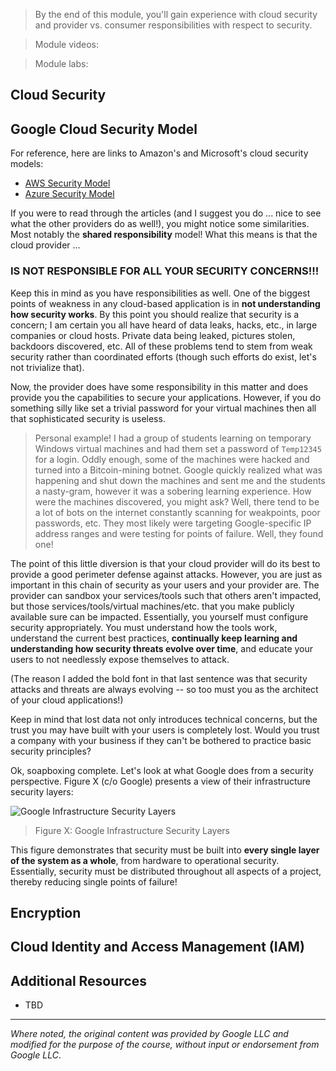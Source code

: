 > By the end of this module, you'll gain experience with cloud security and provider vs. consumer responsibilities with respect to security.

> Module videos:

> Module labs:

## Cloud Security


## Google Cloud Security Model

For reference, here are links to Amazon's and Microsoft's cloud security models:

* [AWS Security Model](https://docs.microsoft.com/en-us/azure/security/fundamentals/overview)
* [Azure Security Model](https://docs.microsoft.com/en-us/azure/security/fundamentals/overview)

If you were to read through the articles (and I suggest you do ... nice to see what the other providers do as well!), you might notice some similarities.  Most notably the **shared responsibility** model!  What this means is that the cloud provider ...

### IS NOT RESPONSIBLE FOR ALL YOUR SECURITY CONCERNS!!!

Keep this in mind as you have responsibilities as well.  One of the biggest points of weakness in any cloud-based application is in **not understanding how security works**.  By this point you should realize that security is a concern; I am certain you all have heard of data leaks, hacks, etc., in large companies or cloud hosts.  Private data being leaked, pictures stolen, backdoors discovered, etc.  All of these problems tend to stem from weak security rather than coordinated efforts (though such efforts do exist, let's not trivialize that). 

Now, the provider does have some responsibility in this matter and does provide you the capabilities to secure your applications.  However, if you do something silly like set a trivial password for your virtual machines then all that sophisticated security is useless.  

> Personal example!  I had a group of students learning on temporary Windows virtual machines and had them set a password of `Temp12345` for a login.  Oddly enough, some of the machines were hacked and turned into a Bitcoin-mining botnet.  Google quickly realized what was happening and shut down the machines and sent me and the students a nasty-gram, however it was a sobering learning experience.  How were the machines discovered, you might ask?  Well, there tend to be a lot of bots on the internet constantly scanning for weakpoints, poor passwords, etc.  They most likely were targeting Google-specific IP address ranges and were testing for points of failure.  Well, they found one! 

The point of this little diversion is that your cloud provider will do its best to provide a good perimeter defense against attacks. However, you are just as important in this chain of security as your users and your provider are.  The provider can sandbox your services/tools such that others aren't impacted, but those services/tools/virtual machines/etc. that you make publicly available sure can be impacted.  Essentially, you yourself must configure security appropriately.  You must understand how the tools work, understand the current best practices, **continually keep learning and understanding how security threats evolve over time**, and educate your users to not needlessly expose themselves to attack.  

(The reason I added the bold font in that last sentence was that security attacks and threats are always evolving -- so too must you as the architect of your cloud applications!)

Keep in mind that lost data not only introduces technical concerns, but the trust you may have built with your users is completely lost.  Would you trust a company with your business if they can't be bothered to practice basic security principles?  

Ok, soapboxing complete.  Let's look at what Google does from a security perspective.   Figure X (c/o Google) presents a view of their infrastructure security layers:

![Google Infrastructure Security Layers](/CloudAppsDev/assets/images/8-google-layers.png "Google Infrastructure Security Layers")

> Figure X: Google Infrastructure Security Layers

This figure demonstrates that security must be built into **every single layer of the system as a whole**, from hardware to operational security.  Essentially, security must be distributed throughout all aspects of a project, thereby reducing single points of failure!

## Encryption

## Cloud Identity and Access Management (IAM)

## Additional Resources

* TBD

<hr size="1" />

*Where noted, the original content was provided by Google LLC and modified for the purpose of the course, without input or endorsement from Google LLC*.